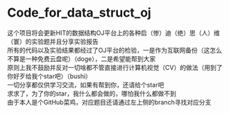 # Code_for_data_struct_oj
这个项目将会更新HIT的数据结构OJ平台上的各种启（惨）迪（绝）思（人）维（寰）的实验题并且分享实验报告  
所有的代码以及实验结果都经过了OJ平台的检验，一是作为互联网备份（这怎么不算是一种免费云盘呢）（doge），二是希望能帮到大家  
原则上我不鼓励并反对一切啥都不管直接进行计算机视觉（CV）的做法（用到了你好歹给我个star吧）（bushi）  
一切分享都仅供学习交流，如果有帮到你，还请给个star吧  
求求了，为了你的star，我什么都会做的，哪怕我什么都做不到  
由于本人是个GitHub菜鸡，对应题目还请通过左上侧的branch寻找对应分支  
